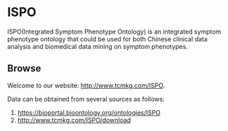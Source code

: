 # ISPO
ISPO(Integrated Symptom Phenotype Ontology) is an integrated symptom phenotype ontology that could be used for both Chinese clinical data analysis and biomedical data mining on symptom phenotypes.

## Browse
Welcome to our website: http://www.tcmkg.com/ISPO.


Data can be obtained from several sources as follows:

1. https://bioportal.bioontology.org/ontologies/ISPO
2. http://www.tcmkg.com/ISPO/download